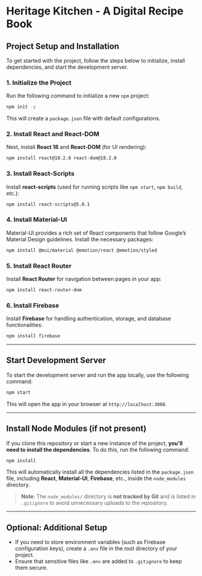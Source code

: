 # **Heritage Kitchen - A Digital Recipe Book**

## **Project Setup and Installation**

To get started with the project, follow the steps below to initialize, install dependencies, and start the development server.

### **1. Initialize the Project**

Run the following command to initialize a new `npm` project:

```bash
npm init -y
```

This will create a `package.json` file with default configurations.

### **2. Install React and React-DOM**

Next, install **React 18** and **React-DOM** (for UI rendering):

```bash
npm install react@18.2.0 react-dom@18.2.0
```

### **3. Install React-Scripts**

Install **react-scripts** (used for running scripts like `npm start`, `npm build`, etc.):

```bash
npm install react-scripts@5.0.1
```

### **4. Install Material-UI**

Material-UI provides a rich set of React components that follow Google’s Material Design guidelines. Install the necessary packages:

```bash
npm install @mui/material @emotion/react @emotion/styled
```

### **5. Install React Router**

Install **React Router** for navigation between pages in your app:

```bash
npm install react-router-dom
```

### **6. Install Firebase**

Install **Firebase** for handling authentication, storage, and database functionalities:

```bash
npm install firebase
```

---

## **Start Development Server**

To start the development server and run the app locally, use the following command:

```bash
npm start
```

This will open the app in your browser at `http://localhost:3000`.

---

## **Install Node Modules (if not present)**

If you clone this repository or start a new instance of the project, **you'll need to install the dependencies**. To do this, run the following command:

```bash
npm install
```

This will automatically install all the dependencies listed in the `package.json` file, including **React**, **Material-UI**, **Firebase**, etc., inside the `node_modules` directory.

> **Note**: The `node_modules/` directory is **not tracked by Git** and is listed in `.gitignore` to avoid unnecessary uploads to the repository.

---

## **Optional: Additional Setup**

- If you need to store environment variables (such as Firebase configuration keys), create a `.env` file in the root directory of your project.
- Ensure that sensitive files like `.env` are added to `.gitignore` to keep them secure.
